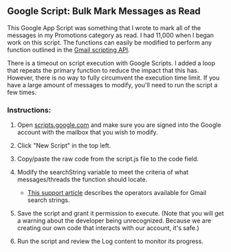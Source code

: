 ## Google Script: Bulk Mark Messages as Read
This Google App Script was something that I wrote to mark all of the messages in my Promotions category as read. I had 11,000 when I began work on this script. The functions can easily be modified to perform any function outlined in the [Gmail scripting API](https://developers.google.com/apps-script/reference/gmail/).

There is a timeout on script execution with Google Scripts. I added a loop that repeats the primary function to reduce the impact that this has. However, there is no way to fully circumvent the execution time limit. If you have a large amount of messages to modify, you'll need to run the script a few times.


### Instructions:
1. Open [scripts.google.com](https://script.google.com) and make sure you are signed into the Google account with the mailbox that you wish to modify.
2. Click "New Script" in the top left.
3. Copy/paste the raw code from the script.js file to the code field.
4. Modify the searchString variable to meet the criteria of what messages/threads the function should locate.

   * [This support article](https://support.google.com/mail/answer/7190?hl=en) describes the operators available for Gmail search strings.
5. Save the script and grant it permission to execute. (Note that you will get a warning about the developer being unrecognized. Because we are creating our own code that interacts with our account, it's safe.)
6. Run the script and review the Log content to monitor its progress.
